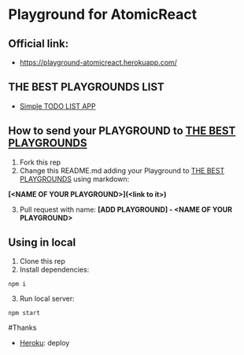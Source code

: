 # Playground for AtomicReact

## Official link:
- https://playground-atomicreact.herokuapp.com/

## THE BEST PLAYGROUNDS LIST
* [Simple TODO LIST APP](https://playground-atomicreact.herokuapp.com/1UZJFF1yquUSvhYzq8S3g3nEY1yP-n2Kc)

## How to send your PLAYGROUND to [THE BEST PLAYGROUNDS](#the-best-playgrounds-list)
1. Fork this rep
2. Change this README.md adding your Playground to [THE BEST PLAYGROUNDS](#the-best-playgrounds-list) using markdown:

**\[\<NAME OF YOUR PLAYGROUND\>\]\(\<link to it\>\)**

3. Pull request with name: **[ADD PLAYGROUND] - \<NAME OF YOUR PLAYGROUND\>**

## Using in local
1. Clone this rep
2. Install dependencies:
```shell
npm i
```
3. Run local server:
```shell
npm start
```

#Thanks

* [Heroku](https://www.heroku.com/): deploy
